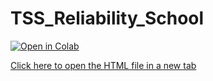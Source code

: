 # TSS_Reliability_School
[![Open in Colab](https://colab.research.google.com/assets/colab-badge.svg)](https://colab.research.google.com/github/hamidmousavi0/TSS_Reliability_School/blob/main/Reliability.ipynb)

<a href="https://hamidmousavi0.github.io/TSS_Reliability_School/)" target="_blank">Click here to open the HTML file in a new tab</a>

